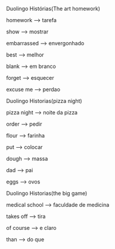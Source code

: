 <p>Duolingo Histórias(The art homework)</p>
<p>homework --> tarefa</p>
<p>show --> mostrar</p>
<p>embarrassed --> envergonhado</p>
<p>best --> melhor</p>
<p>blank --> em branco</p>
<p>forget --> esquecer</p>
<p>excuse me --> perdao</p>

<p>Duolingo Historias(pizza night)</p>
<p>pizza night --> noite da pizza</p>
<p>order --> pedir</p>
<p>flour --> farinha</p>
<p>put --> colocar</p>
<p>dough --> massa</p>
<p>dad --> pai</p>
<p>eggs --> ovos</p>
<p></p>

<p>Duolingo Historias(the big game)</p>
<p>medical school --> faculdade de medicina</p>
<p>takes off --> tira</p>
<p>of course --> e claro</p>
<p>than --> do que</p>
